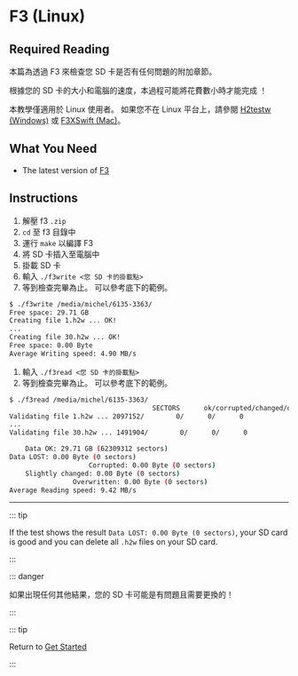 # F3 (Linux)

## Required Reading

本篇為透過 F3 來檢查您 SD 卡是否有任何問題的附加章節。

根據您的 SD 卡的大小和電腦的速度，本過程可能將花費數小時才能完成 ！

本教學僅適用於 Linux 使用者。 如果您不在 Linux 平台上，請參閱 [H2testw (Windows)](h2testw-\(windows\)) 或 [F3XSwift (Mac)](f3xswift-\(mac\))。

## What You Need

- The latest version of [F3](https://github.com/AltraMayor/f3/releases/tag/v8.0)

## Instructions

1. 解壓 f3 `.zip`
2. `cd` 至 f3 目錄中
3. 運行 `make` 以編譯 F3
4. 將 SD 卡插入至電腦中
5. 掛載 SD 卡
6. 輸入 `./f3write <您 SD 卡的掛載點>`
7. 等到檢查完畢為止。 可以參考底下的範例。

```bash
$ ./f3write /media/michel/6135-3363/
Free space: 29.71 GB
Creating file 1.h2w ... OK!
...
Creating file 30.h2w ... OK!
Free space: 0.00 Byte
Average Writing speed: 4.90 MB/s
```

1. 輸入 `./f3read <您 SD 卡的掛載點>`
2. 等到檢查完畢為止。 可以參考底下的範例。

```bash
$ ./f3read /media/michel/6135-3363/
									SECTORS      ok/corrupted/changed/overwritten
Validating file 1.h2w ... 2097152/        0/      0/      0
...
Validating file 30.h2w ... 1491904/        0/      0/      0

	Data OK: 29.71 GB (62309312 sectors)
Data LOST: 0.00 Byte (0 sectors)
					Corrupted: 0.00 Byte (0 sectors)
	Slightly changed: 0.00 Byte (0 sectors)
				Overwritten: 0.00 Byte (0 sectors)
Average Reading speed: 9.42 MB/s
```

___

::: tip

If the test shows the result `Data LOST: 0.00 Byte (0 sectors)`, your SD card is good and you can delete all `.h2w` files on your SD card.

:::

::: danger

如果出現任何其他結果，您的 SD 卡可能是有問題且需要更換的！

:::

::: tip

Return to [Get Started](get-started)

:::
